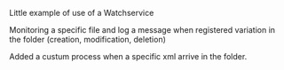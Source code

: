 Little example of use of a Watchservice

Monitoring a specific file and log a message when registered variation in the folder (creation, modification, deletion)

Added a custum process when a specific xml arrive in the folder.
